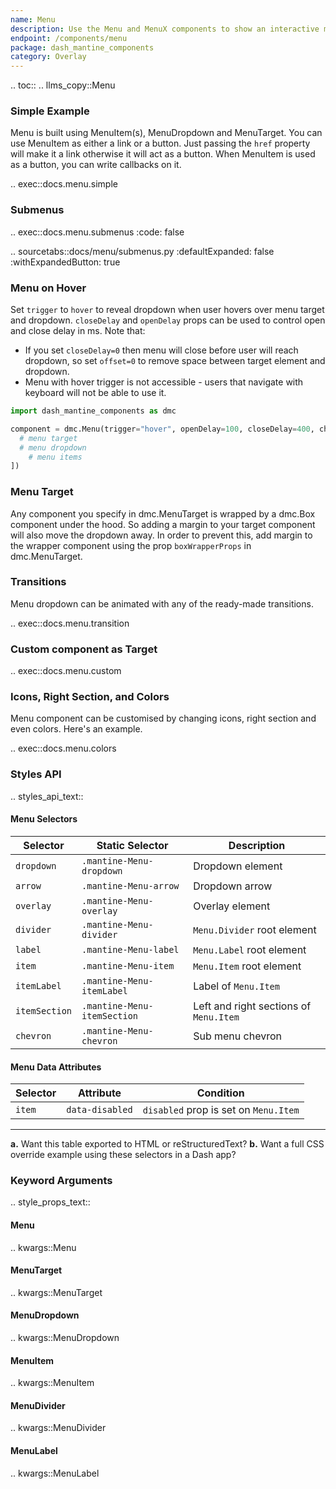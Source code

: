 ```yaml
---
name: Menu
description: Use the Menu and MenuX components to show an interactive menu dropdown with links and buttons.
endpoint: /components/menu
package: dash_mantine_components
category: Overlay
---
```


.. toc::
.. llms_copy::Menu

### Simple Example

Menu is built using MenuItem(s), MenuDropdown and MenuTarget. You can use MenuItem as either a link or a button. Just passing the `href` property will make it a link otherwise it will act as a button.
When MenuItem is used as a button, you can write callbacks on it.

.. exec::docs.menu.simple

### Submenus

.. exec::docs.menu.submenus
    :code: false

.. sourcetabs::docs/menu/submenus.py
    :defaultExpanded: false
    :withExpandedButton: true


### Menu on Hover

Set `trigger` to `hover` to reveal dropdown when user hovers over menu target and dropdown. `closeDelay` and `openDelay` props can be used to control open and close delay in ms.
Note that:

* If you set `closeDelay=0` then menu will close before user will reach dropdown, so set `offset=0` to remove space between target element and dropdown.
* Menu with hover trigger is not accessible - users that navigate with keyboard will not be able to use it.

```python
import dash_mantine_components as dmc

component = dmc.Menu(trigger="hover", openDelay=100, closeDelay=400, children=[
  # menu target
  # menu dropdown
    # menu items
])
```

### Menu Target

Any component you specify in dmc.MenuTarget is wrapped by a dmc.Box component under the hood. So adding a margin
to your target component will also move the dropdown away. In order to prevent this, add margin to the wrapper component
using the prop `boxWrapperProps` in dmc.MenuTarget.

### Transitions

Menu dropdown can be animated with any of the ready-made transitions.

.. exec::docs.menu.transition

### Custom component as Target

.. exec::docs.menu.custom

### Icons, Right Section, and Colors

Menu component can be customised by changing icons, right section and even colors. Here's an example.

.. exec::docs.menu.colors

### Styles API

.. styles_api_text::

#### Menu Selectors

| Selector      | Static Selector             | Description                            |
| ------------- | --------------------------- | -------------------------------------- |
| `dropdown`    | `.mantine-Menu-dropdown`    | Dropdown element                       |
| `arrow`       | `.mantine-Menu-arrow`       | Dropdown arrow                         |
| `overlay`     | `.mantine-Menu-overlay`     | Overlay element                        |
| `divider`     | `.mantine-Menu-divider`     | `Menu.Divider` root element            |
| `label`       | `.mantine-Menu-label`       | `Menu.Label` root element              |
| `item`        | `.mantine-Menu-item`        | `Menu.Item` root element               |
| `itemLabel`   | `.mantine-Menu-itemLabel`   | Label of `Menu.Item`                   |
| `itemSection` | `.mantine-Menu-itemSection` | Left and right sections of `Menu.Item` |
| `chevron`     | `.mantine-Menu-chevron`     | Sub menu chevron                       |



#### Menu Data Attributes

| Selector | Attribute       | Condition                             |
| -------- | --------------- | ------------------------------------- |
| `item`   | `data-disabled` | `disabled` prop is set on `Menu.Item` |

---

**a.** Want this table exported to HTML or reStructuredText?
**b.** Want a full CSS override example using these selectors in a Dash app?


### Keyword Arguments
.. style_props_text::

#### Menu

.. kwargs::Menu

#### MenuTarget

.. kwargs::MenuTarget

#### MenuDropdown

.. kwargs::MenuDropdown

#### MenuItem

.. kwargs::MenuItem

#### MenuDivider

.. kwargs::MenuDivider

#### MenuLabel

.. kwargs::MenuLabel
